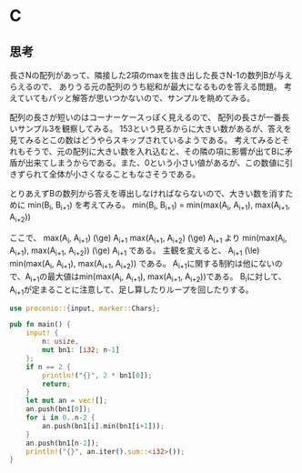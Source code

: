# C
## 思考
長さNの配列があって、隣接した2項のmaxを抜き出した長さN-1の数列Bが与えらえるので、
ありうる元の配列のうち総和が最大になるものを答える問題。
考えていてもパッと解答が思いつかないので、サンプルを眺めてみる。

配列の長さが短いのはコーナーケースっぽく見えるので、
配列の長さが一番長いサンプル3を観察してみる。
153という見るからに大きい数があるが、答えを見てみるとこの数はどうやらスキップされているようである。
考えてみるとそれもそうで、元の配列に大きい数を入れ込むと、その隣の項に影響が出てBに矛盾が出来てしまうからである。また、0という小さい値があるが、この数値に引きずられて全体が小さくなることもなさそうである。

とりあえずBの数列から答えを導出しなければならないので、大きい数を消すために min(B<sub>i</sub>, B<sub>i+1</sub>) を考えてみる。
min(B<sub>i</sub>, B<sub>i+1</sub>)
= min(max(A<sub>i</sub>, A<sub>i+1</sub>), max(A<sub>i+1</sub>, A<sub>i+2</sub>))

ここで、
max(A<sub>i</sub>, A<sub>i+1</sub>) \(\ge\) A<sub>i+1</sub>
max(A<sub>i+1</sub>, A<sub>i+2</sub>) \(\ge\) A<sub>i+1</sub>
より
min(max(A<sub>i</sub>, A<sub>i+1</sub>), max(A<sub>i+1</sub>, A<sub>i+2</sub>)) \(\ge\) A<sub>i+1</sub>
である。
主観を変えると、
A<sub>i+1</sub> \(\le\) min(max(A<sub>i</sub>, A<sub>i+1</sub>), max(A<sub>i+1</sub>, A<sub>i+2</sub>))
である。
A<sub>i+1</sub>に関する制約は他にないので、A<sub>i+1</sub>の最大値はmin(max(A<sub>i</sub>, A<sub>i+1</sub>), max(A<sub>i+1</sub>, A<sub>i+2</sub>))である。
B<sub>i</sub>に対して、A<sub>i+1</sub>が定まることに注意して、足し算したりループを回したりする。
```rust
use proconio::{input, marker::Chars};

pub fn main() {
    input! {
        n: usize,
        mut bn1: [i32; n-1]
    };
    if n == 2 {
        println!("{}", 2 * bn1[0]);
        return;
    }
    let mut an = vec![];
    an.push(bn1[0]);
    for i in 0..n-2 {
        an.push(bn1[i].min(bn1[i+1]));
    }
    an.push(bn1[n-2]);
    println!("{}", an.iter().sum::<i32>());
}
```